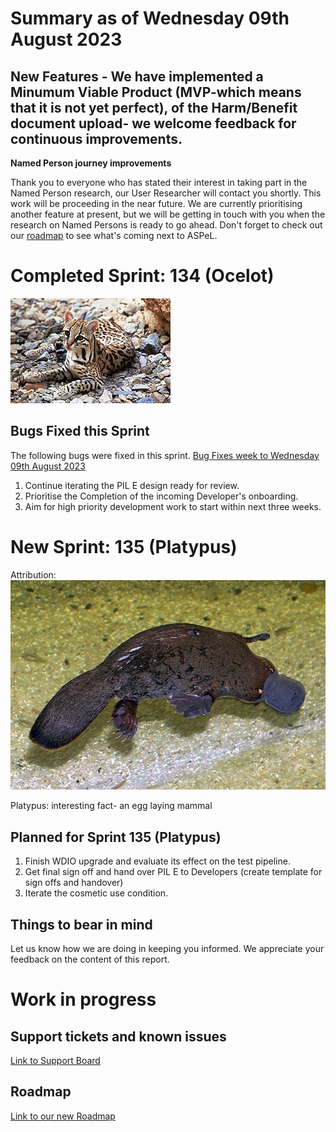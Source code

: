 # Summary as of Wednesday 09th August 2023

## New Features - We have implemented a Minumum Viable Product (MVP-which means that it is not yet perfect), of the Harm/Benefit document upload- we welcome feedback for continuous improvements.

**Named Person journey improvements**

Thank you to everyone who has stated their interest in taking part in the Named Person research, our User Researcher will contact you shortly. This work will be proceeding in the near future. We are currently prioritising another feature at present, but we will be getting in touch with you when the research on Named Persons is ready to go ahead. 
Don't forget to check out our [roadmap](https://roadmap.prodpad.com/937455be-8d08-11ed-aa53-2a7db0eb1d9c) to see what's coming next to ASPeL.

# Completed Sprint: 134 (Ocelot)
![Tom Smylie, Public domain, via Wikimedia Commons](graphs/Ocelot.jpg)


## Bugs Fixed this Sprint
The following bugs were fixed in this sprint.
[Bug Fixes week to Wednesday 09th August 2023](graphs/Bugs09082023.jpg)

1) Continue iterating the PIL E design ready for review.
2) Prioritise the Completion of the incoming Developer's onboarding.
3) Aim for high priority development work to start within next three weeks.

 
# New Sprint: 135 (Platypus)

Attribution:
![Stefan Kraft, CC BY-SA 3.0 <http://creativecommons.org/licenses/by-sa/3.0/>, via Wikimedia Commons](graphs/Platypus.jpg)

Platypus: interesting fact- an egg laying mammal

## Planned for Sprint 135 (Platypus)
1) Finish WDIO upgrade and evaluate its effect on the test pipeline.
2) Get final sign off and hand over PIL E to Developers (create template for sign offs and handover)
3) Iterate the cosmetic use condition.

## Things to bear in mind
Let us know how we are doing in keeping you informed. We appreciate your feedback on the content of this report.

# Work in progress

## Support tickets and known issues
[Link to Support Board](https://collaboration.homeoffice.gov.uk/jira/secure/RapidBoard.jspa?rapidView=1717)


## Roadmap

[Link to our new Roadmap](https://roadmap.prodpad.com/937455be-8d08-11ed-aa53-2a7db0eb1d9c)








